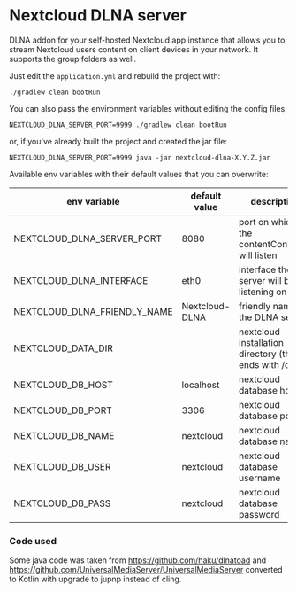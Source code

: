 # Nextcloud DLNA server

DLNA addon for your self-hosted Nextcloud app instance that allows you to stream Nextcloud users content on client
devices in your network.
It supports the group folders as well.

Just edit the `application.yml` and rebuild the project with:

`./gradlew clean bootRun`

You can also pass the environment variables without editing the config files:

`NEXTCLOUD_DLNA_SERVER_PORT=9999 ./gradlew clean bootRun`

or, if you've already built the project and created the jar file:

`NEXTCLOUD_DLNA_SERVER_PORT=9999 java -jar nextcloud-dlna-X.Y.Z.jar`

Available env variables with their default values that you can overwrite:

| env variable                 | default value  | description                                             |  
|------------------------------|----------------|---------------------------------------------------------|
| NEXTCLOUD_DLNA_SERVER_PORT   | 8080           | port on which the contentController will listen         |
| NEXTCLOUD_DLNA_INTERFACE     | eth0           | interface the server will be listening on               |
| NEXTCLOUD_DLNA_FRIENDLY_NAME | Nextcloud-DLNA | friendly name of the DLNA service                       |
| NEXTCLOUD_DATA_DIR           |                | nextcloud installation directory (that ends with /data) |
| NEXTCLOUD_DB_HOST            | localhost      | nextcloud database host                                 |
| NEXTCLOUD_DB_PORT            | 3306           | nextcloud database port                                 |
| NEXTCLOUD_DB_NAME            | nextcloud      | nextcloud database name                                 |
| NEXTCLOUD_DB_USER            | nextcloud      | nextcloud database username                             |
| NEXTCLOUD_DB_PASS            | nextcloud      | nextcloud database password                             |


### Code used 

Some java code was taken from https://github.com/haku/dlnatoad
and https://github.com/UniversalMediaServer/UniversalMediaServer converted to Kotlin with upgrade to jupnp instead of
cling.